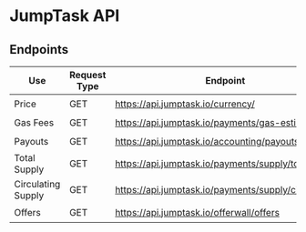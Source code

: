 # JumpTask API

## Endpoints

| Use | Request Type | Endpoint | authentification? |
| --- | ------ | ------- | ------------- |
| Price | GET | https://api.jumptask.io/currency/ | 🟥 |
| Gas Fees | GET | https://api.jumptask.io/payments/gas-estimate/ | 🟥 |
| Payouts | GET | https://api.jumptask.io/accounting/payouts | 🟩 |
| Total Supply | GET | https://api.jumptask.io/payments/supply/total | 🟥 |
| Circulating Supply | GET | https://api.jumptask.io/payments/supply/circulating | 🟥 |
| Offers | GET | https://api.jumptask.io/offerwall/offers | 🟩 |

